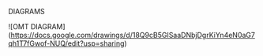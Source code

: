 DIAGRAMS

![OMT DIAGRAM] (https://docs.google.com/drawings/d/18Q9cB5GISaaDNbjDgrKiYn4eN0aG7qh1T7fGwof-NUQ/edit?usp=sharing)
